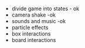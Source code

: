 * divide game into states - ok
* camera shake -ok
* sounds and music -ok
* particle effects
* box interactions
* board interactions
